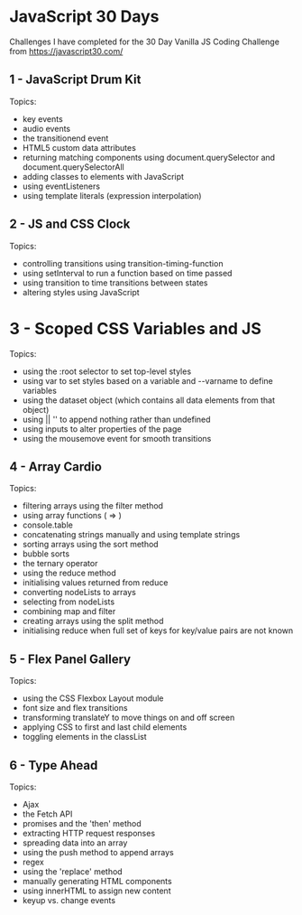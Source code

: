 # JavaScript 30 Days

Challenges I have completed for the 30 Day Vanilla JS Coding Challenge from https://javascript30.com/

## 1 - JavaScript Drum Kit

Topics: 

* key events
* audio events
* the transitionend event
* HTML5 custom data attributes
* returning matching components using document.querySelector and document.querySelectorAll
* adding classes to elements with JavaScript
* using eventListeners
* using template literals (expression interpolation)

## 2 - JS and CSS Clock

Topics: 

* controlling transitions using transition-timing-function
* using setInterval to run a function based on time passed
* using transition to time transitions between states
* altering styles using JavaScript

# 3 - Scoped CSS Variables and JS

Topics:

* using the :root selector to set top-level styles
* using var to set styles based on a variable and --varname to define variables
* using the dataset object (which contains all data elements from that object)
* using || '' to append nothing rather than undefined
* using inputs to alter properties of the page
* using the mousemove event for smooth transitions

## 4 - Array Cardio

Topics:

* filtering arrays using the filter method
* using array functions ( => )
* console.table
* concatenating strings manually and using template strings
* sorting arrays using the sort method
* bubble sorts
* the ternary operator
* using the reduce method
* initialising values returned from reduce
* converting nodeLists to arrays
* selecting from nodeLists
* combining map and filter
* creating arrays using the split method
* initialising reduce when full set of keys for key/value pairs are not known

## 5 - Flex Panel Gallery

Topics: 

* using the CSS Flexbox Layout module
* font size and flex transitions
* transforming translateY to move things on and off screen
* applying CSS to first and last child elements
* toggling elements in the classList

## 6 - Type Ahead

Topics:

* Ajax
* the Fetch API
* promises and the 'then' method
* extracting HTTP request responses
* spreading data into an array
* using the push method to append arrays
* regex
* using the 'replace' method
* manually generating HTML components
* using innerHTML to assign new content
* keyup vs. change events




